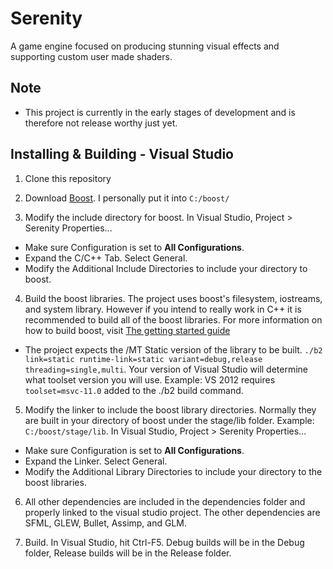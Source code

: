 # Serenity
A game engine focused on producing stunning visual effects and supporting custom user made shaders.

Note
----
* This project is currently in the early stages of development and is therefore not release worthy just yet.

Installing & Building - Visual Studio
-------------------------------------

1. Clone this repository

2. Download [Boost](http://www.boost.org/users/history/version_1_64_0.html). I personally put it into `C:/boost/`

3. Modify the include directory for boost. In Visual Studio, Project > Serenity Properties...
  - Make sure Configuration is set to **All Configurations**.
  - Expand the C/C++ Tab. Select General.
  - Modify the Additional Include Directories to include your directory to boost.

4. Build the boost libraries. The project uses boost's filesystem, iostreams, and system library. However if you intend to really work in C++ it is recommended to build all of the boost libraries. For more information on how to build boost, visit [The getting started guide](http://www.boost.org/doc/libs/1_64_0/more/getting_started/windows.html)
  - The project expects the /MT Static version of the library to be built. `./b2 link=static runtime-link=static variant=debug,release threading=single,multi`. Your version of Visual Studio will determine what toolset version you will use. Example: VS 2012 requires `toolset=msvc-11.0` added to the ./b2 build command.

5. Modify the linker to include the boost library directories. Normally they are built in your directory of boost under the stage/lib folder. Example: `C:/boost/stage/lib`. In Visual Studio, Project > Serenity Properties...
  - Make sure Configuration is set to **All Configurations**.
  - Expand the Linker. Select General.
  - Modify the Additional Library Directories to include your directory to the boost libraries.

6. All other dependencies are included in the dependencies folder and properly linked to the visual studio project. The other dependencies are SFML, GLEW, Bullet, Assimp, and GLM.

7. Build. In Visual Studio, hit Ctrl-F5. Debug builds will be in the Debug folder, Release builds will be in the Release folder.
